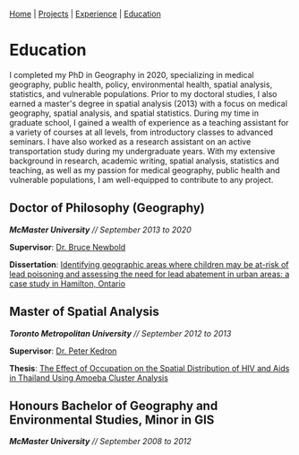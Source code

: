 [Home](README.md) | [Projects](Projects.md) | [Experience](Experience.md) | [Education](Education.md)

# Education

I completed my PhD in Geography in 2020, specializing in medical geography, public health, policy, environmental health, spatial analysis, statistics, and vulnerable populations. Prior to my doctoral studies, I also earned a master's degree in spatial analysis (2013) with a focus on medical geography, spatial analysis, and spatial statistics. During my time in graduate school, I gained a wealth of experience as a teaching assistant for a variety of courses at all levels, from introductory classes to advanced seminars. I have also worked as a research assistant on an active transportation study during my undergraduate years. With my extensive background in research, academic writing, spatial analysis, statistics and teaching, as well as my passion for medical geography, public health and vulnerable populations, I am well-equipped to contribute to any project.

## **Doctor of Philosophy (Geography)**

***McMaster University** // September 2013 to 2020*

**Supervisor**: [Dr. Bruce Newbold](https://www.science.mcmaster.ca/ees/component/comprofiler/userprofile/newbold.html?Itemid=351)

**Dissertation**: [Identifying geographic areas where children may be at-risk of lead
poisoning and assessing the need for lead abatement in urban areas: a case study in
Hamilton, Ontario](https://macsphere.mcmaster.ca/bitstream/11375/26011/2/mackay_kevin_p_finalsubmission202009_phd.pdf)

## **Master of Spatial Analysis**
***Toronto Metropolitan University** // September 2012 to 2013*

**Supervisor**: [Dr. Peter Kedron](https://search.asu.edu/profile/3316903)

**Thesis**: [The Effect of Occupation on the Spatial Distribution of HIV and Aids in Thailand Using Amoeba Cluster Analysis](https://www.torontomu.ca/spatial-analysis/requirements/major-research-paper-abstracts/mackay_kevin/)


## **Honours Bachelor of Geography and Environmental Studies, Minor in GIS**

***McMaster University** // September 2008 to 2012*

